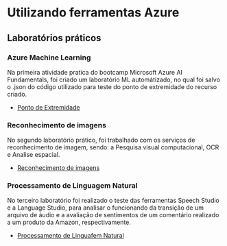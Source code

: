 # Utilizando ferramentas Azure
## Laboratórios práticos

### Azure Machine Learning
Na primeira atividade pratica do bootcamp Microsoft Azure AI Fundamentals, foi criado um laboratório ML automátizado, no qual foi salvo o .json do código utilizado para teste do ponto de extremidade do recurso criado. 

* [Ponto de Extremidade](/Azure_machine_learning_ML/README.md)

### Reconhecimento de imagens
No segundo laboratório prático, foi trabalhado com os serviços de reconhecimento de imagem, sendo: a Pesquisa visual computacional, OCR e Analise espacial. 

* [Reconhecimento de imagens](/Visao_computacional_reconhecimento%20facial/README.md)

### Processamento de Linguagem Natural
No terceiro laboratório foi realizado o teste das ferramentas Speech Studio e a Language Studio, para analisar o funcionando da transição de um arquivo de áudio e a avaliação de sentimentos de um comentário realizado a um produto da Amazon, respectivamente. 

* [Processamento de Linguafem Natural](/Processamento_linguagem_natural/README.md)
